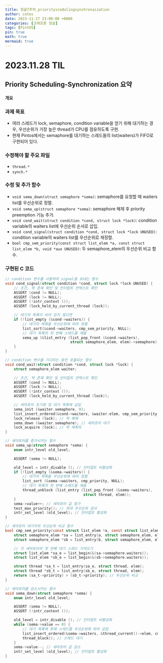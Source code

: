 ```yaml
---
title: 정글7주차_priorityscedulingsynchronaization
author: cotes
date: 2023-11-27 23:00:00 +0800
categories: [크래프톤 정글]
tags: [PintOS]
pin: true
math: true
mermaid: true
---
```


# 2023.11.28 TIL

## Priority Scheduling-Synchronization 요약

#### 개요

### 과제 목표

- 여러 스레드가 lock, semaphore, condition variable을 얻기 위해 대기하는 경우, 우선순위가 가장 높은 thread가 CPU를 점유하도록 구현.
- 현재 Pintos에서는 semaphore를 대기하는 스레드들의 list(waiters)가 FIFO로 구현되어 있다.

### 수정해야 할 주요 파일

- `thread.*`
- `synch.*`

### 수정 및 추가 함수

- `void sema_down(struct semaphore *sema)`: semaphore를 요청할 때 waiters list를 우선순위로 정렬.
- `void sema_up(struct semaphore *sema)`: semaphore 해제 후 priority preemption 기능 추가.
- `void cond_wait(struct condition *cond, struct lock *lock)`: condition variable의 waiters list에 우선순위 순서로 삽입.
- `void cond_signal(struct condition *cond, struct lock *lock UNUSED)`: condition variable의 waiters list를 우선순위로 재정렬.
- `bool cmp_sem_priority(const struct list_elem *a, const struct list_elem *b, void *aux UNUSED)`: 두 semaphore_elem의 우선순위 비교 함수.

### 구현된 C 코드

```c
// condition 변수를 사용하여 signal을 보내는 함수
void cond_signal(struct condition *cond, struct lock *lock UNUSED) {
    // 조건, 락 존재 확인 및 인터럽트 컨텍스트 확인
    ASSERT (cond != NULL);
    ASSERT (lock != NULL);
    ASSERT (!intr_context ());
    ASSERT (lock_held_by_current_thread (lock));

    // 대기자 목록이 비어 있지 않으면
    if (!list_empty (&cond->waiters)) {
        // 대기자 목록을 우선순위에 따라 정렬
        list_sort(&cond->waiters, cmp_sem_priority, NULL);
        // 대기 목록의 첫 번째 스레드를 깨움
        sema_up (&list_entry (list_pop_front (&cond->waiters),
                              struct semaphore_elem, elem)->semaphore);
    }
}

// condition 변수를 기다리는 동안 호출되는 함수
void cond_wait(struct condition *cond, struct lock *lock) {
    struct semaphore_elem waiter;

    // 조건, 락 존재 확인 및 인터럽트 컨텍스트 확인
    ASSERT (cond != NULL);
    ASSERT (lock != NULL);
    ASSERT (!intr_context ());
    ASSERT (lock_held_by_current_thread (lock));

    // 세마포어 초기화 및 대기 목록에 삽입
    sema_init (&waiter.semaphore, 0);
    list_insert_ordered(&cond->waiters, &waiter.elem, cmp_sem_priority, NULL);
    lock_release (lock); // 락 해제
    sema_down (&waiter.semaphore); // 세마포어 대기
    lock_acquire (lock); // 락 재획득
}

// 세마포어를 증가시키는 함수
void sema_up(struct semaphore *sema) {
    enum intr_level old_level;

    ASSERT (sema != NULL);

    old_level = intr_disable (); // 인터럽트 비활성화
    if (!list_empty (&sema->waiters)) {
        // 대기자 목록을 우선순위에 따라 정렬
        list_sort (&sema->waiters, cmp_priority, NULL);
        // 대기 목록의 첫 번째 스레드를 깨움
        thread_unblock (list_entry (list_pop_front (&sema->waiters),
                                    struct thread, elem));
    }
    sema->value++; // 세마포어 값 증가
    test_max_priority(); // 최대 우선순위 검사
    intr_set_level (old_level); // 인터럽트 활성화
}

// 세마포어 대기자의 우선순위 비교 함수
bool cmp_sem_priority(const struct list_elem *a, const struct list_elem *b, void *aux) {
    struct semaphore_elem *sa = list_entry(a, struct semaphore_elem, elem);
    struct semaphore_elem *sb = list_entry(b, struct semaphore_elem, elem);

    // 각 세마포어의 첫 번째 대기 스레드 가져오기
    struct list_elem *sa_e = list_begin(&(sa->semaphore.waiters));
    struct list_elem *sb_e = list_begin(&(sb->semaphore.waiters));

    struct thread *sa_t = list_entry(sa_e, struct thread, elem);
    struct thread *sb_t = list_entry(sb_e, struct thread, elem);
    return (sa_t->priority) > (sb_t->priority); // 우선순위 비교
}

// 세마포어를 감소시키는 함수
void sema_down(struct semaphore *sema) {
    enum intr_level old_level;

    ASSERT (sema != NULL);
    ASSERT (!intr_context ());

    old_level = intr_disable (); // 인터럽트 비활성화
    while (sema->value == 0) {
        // 대기 목록에 현재 스레드를 우선순위에 따라 삽입
        list_insert_ordered(&sema->waiters, &thread_current()->elem, cmp_sem_priority, NULL);
        thread_block(); // 스레드 대기
    }
    sema->value--; // 세마포어 값 감소
    intr_set_level (old_level); // 인터럽트 활성화
}
```
